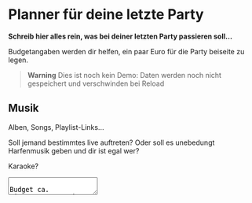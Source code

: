 # Planner für deine letzte Party

**Schreib hier alles rein, was bei deiner letzten Party passieren soll...**

Budgetangaben werden dir helfen, ein paar Euro für die Party beiseite zu legen.


> **Warning**
> Dies ist noch kein Demo: Daten werden noch nicht gespeichert und verschwinden bei Reload

## Musik

Alben, Songs, Playlist-Links...

Soll jemand bestimmtes live auftreten? Oder soll es unebedungt Harfenmusik geben und dir ist egal wer?

Karaoke?

<textarea>

Budget ca.
<input type="number">

## Nahrung und Getränke

Dein Traumbuffet. Besteht es nur aus Frühlingsrollen? Oder lieber Lammcarets?

Soll jemand live Burger braten? Deine Schwester ihren berühmten Kartoffelsalat mitbringen?

Gibt's ne richtige Bar? Oder warmes Hansa aus kleinen Dosen?

<textarea>

Budget ca.
<input type="number">

## Location

Die Hütte am Waldrand von früher? Stammkneipe? Schiff?

<textarea>

Budget ca.
<input type="number">

## Prompts für die Gäste

Soll jeder das Lieblingsfoto mit dir mitbringen? Einen Vierzeiler schreiben? 10 Euro an ein Kinderhospiz spenden? 

<textarea>

## Weiteres

<textarea>

Budget ca.
<input type="number">

